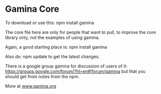 Gamina Core
===========

To download or use this:
	npm install gamina

The core file here are only for people that want to pull, to improve the core library only, not the examples of using gamina.

Again, a good starting place is:
	npm install gamina
 
Also do:
	npm update 
to get the latest changes.

There is a google group gamina for discussion of users of it:
	https://groups.google.com/forum/?hl=en#!forum/gamina
but that you should get from notes from the npm.
 

 More at www.gamina.org